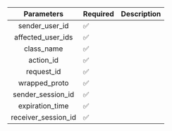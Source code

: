 |     Parameters      | Required           | Description           |
|:-------------------:|--------------------|-----------------------|
|   sender_user_id    | :white_check_mark: |                       |
|  affected_user_ids  | :white_check_mark: |                       |
|     class_name      | :white_check_mark: |                       |
|      action_id      | :white_check_mark: |                       |
|     request_id      | :white_check_mark: |                       |
|    wrapped_proto    | :white_check_mark: |                       |
|  sender_session_id  | :white_check_mark: |                       |
|   expiration_time   | :white_check_mark: |                       |
| receiver_session_id | :white_check_mark: |                       |